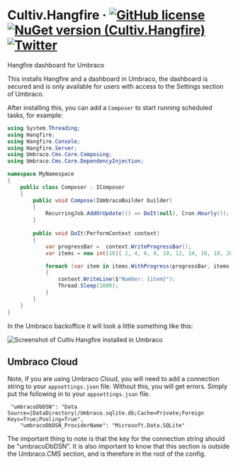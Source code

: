 # Cultiv.Hangfire &middot; [![GitHub license](https://img.shields.io/badge/license-MIT-blue.svg)](LICENSE) [![NuGet version (Cultiv.Hangfire)](https://img.shields.io/nuget/v/Cultiv.Hangfire.svg)](https://www.nuget.org/packages/Cultiv.Hangfire/) [![Twitter](https://img.shields.io/twitter/follow/cultiv.svg?style=social&label=Follow)](https://twitter.com/intent/follow?screen_name=cultiv)

Hangfire dashboard for Umbraco

This installs Hangfire and a dashboard in Umbraco, the dashboard is secured and is only available for users with access to the Settings section of Umbraco.

After installing this, you can add a `Composer` to start running scheduled tasks, for example:

```csharp
using System.Threading;
using Hangfire;
using Hangfire.Console;
using Hangfire.Server;
using Umbraco.Cms.Core.Composing;
using Umbraco.Cms.Core.DependencyInjection;

namespace MyNamespace
{
    public class Composer : IComposer
    {
        public void Compose(IUmbracoBuilder builder)
        {            
            RecurringJob.AddOrUpdate(() => DoIt(null), Cron.Hourly());
        }
        
        public void DoIt(PerformContext context)
        {
            var progressBar =  context.WriteProgressBar();
            var items = new int[10]{ 2, 4, 6, 8, 10, 12, 14, 16, 18, 20 };

            foreach (var item in items.WithProgress(progressBar, items.Length))
            {
                context.WriteLine($"Number: {item}");
                Thread.Sleep(1000);
            }
        }
    }
}
```

In the Umbraco backoffice it will look a little something like this:

![Screenshot of Cultiv.Hangfire installed in Umbraco](https://raw.githubusercontent.com/nul800sebastiaan/Cultiv.Hangfire/main/screenshot.png)

## Umbraco Cloud
Note, if you are using Umbraco Cloud, you will need to add a connection string to your `appsettings.json` file. Without this, you will get errors. 
Simply put the following in to your `appsettings.json` file.

```
 "umbracoDbDSN": "Data Source=|DataDirectory|/Umbraco.sqlite.db;Cache=Private;Foreign Keys=True;Pooling=True",
    "umbracoDbDSN_ProviderName": "Microsoft.Data.SQLite"
```
The important thing to note is that the key for the connection string should be "umbracoDbDSN". It is also important to know that this section is outside the Umbraco.CMS section, and is therefore in the root of the config.
